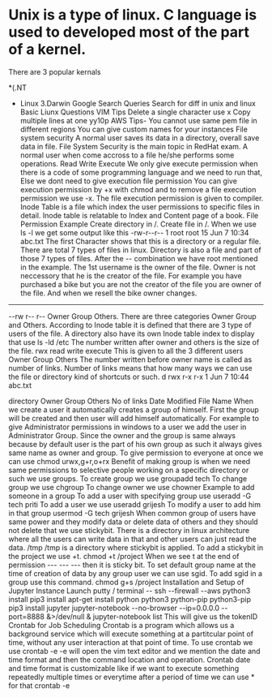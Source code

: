 # Unix is a type of linux. C language is used to developed most of the part of a kernel.

There are 3 popular kernals

*(.NT
* Linux
3.Darwin
Google Search Queries
Search for diff in unix and linux
Basic Liunx Questions
VIM Tips
Delete a single character use x
Copy multiple lines at one yy10p
AWS Tips-
You cannot use same pem file in different regions
You can give custom names for your instances
File system security
A normal user saves its data in a directory, overall save data in file.
File System Security is the main topic in RedHat exam.
A normal user when come accross to a file he/she performs some operations.
Read
Write
Execute
We only give execute permission when there is a code of some programming language and we need to run that, Else we dont need to give execution file permission
You can give execution permission by +x with chmod and to remove a file execution permission we use -x.
The file execution permission is given to compiler.
Inode Table is a file which index the user permissions to specific files in detail.
Inode table is relatable to Index and Content page of a book.
File Permission Example
Create directory in /.
Create file in /.
When we use ls -l we get some output like this
-rw-r--r-- 1 root root 15 Jun  7 10:34 abc.txt
The first Character shows that this is a directory or a regular file.
There are total 7 types of files in linux.
Directory is also a file and part of those 7 types of files.
After the -- combination we have root mentioned in the example.
The 1st username is the owner of the file.
Owner is not neccessory that he is the creator of the file.
For example you have purchased a bike but you are not the creator of the file you are owner of the file.
And when we resell the bike owner changes.
---- --- ---
--rw r-- r--
Owner Group Others.
There are three categories Owner Group and Others.
According to Inode table it is defined that there are 3 type of users of the file.
A directory also have its own Inode table index to display that use ls -ld /etc
The number written after owner and others is the size of the file.
rwx
read write execute
This is given to all the 3 different users
Owner Group Others
The number written before owner name is called as number of links.
Number of links means that how many ways we can use the file or directory kind of shortcuts or such.
d           rwx    r-x     r-x      1               Jun 7  10:44    abc.txt

directory   Owner  Group   Others   No of links     Date Modified   File Name
When we create a user it automatically creates a group of himself.
First the group will be created and then user will add himself automatically.
For example to give Administrator permissions in windows to a user we add the user in Administrator Group.
Since the owner and the group is same always because by default user is the part of his own group as such it always gives same name as owner and group.
To give permission to everyone at once we can use 
chmod urwx,g+r,o+rx
Benefit of making group is when we need same permissions to selective people working on a specific directory or such we use groups.
To create group we use groupadd tech
To change group we use chgroup
To change owner we use chowner
Example to add someone in a group
To add a user with specifying group use
useradd -G tech priti
To add a user we use
useradd grijesh
To modify a user to add him in that group
usermod -G tech grijesh
When common group of users have same power and they modify data or delete data of others and they should not delete that we use stickybit.
There is a directory in linux architecture where all the users can write data in that and other users can just read the data. /tmp
/tmp is a directory where stickybit is applied.
To add a stickybit in the project we use +t.
chmod +t /project
When we see t at the end of permission --- --- --- then it is sticky bit.
To set default group name at the time of creation of data by any group user we can use sgid.
To add sgid in a group use this command.
chmod g+s /project
Installation and Setup of Jupyter
Instance Launch
putty / terminal -- ssh --firewall --aws
python3 install pip3 install
apt-get install python python3 python-pip python3-pip
pip3 install jupyter
jupyter-notebook --no-browser --ip=0.0.0.0 --port=8888 &>/dev/null &
jupyter-notebook list
This will give us the tokenID
Crontab for Job Scheduling
Crontab is a program which allows us a background service which will execute something at a partitcular point of time, without any user interaction at that point of time.
To use crontab we use
crontab -e
-e will open the vim text editor and we mention the date and time format and then the command location and operation.
Crontab date and time format is customizable like if we want to execute something repeatedly multiple times or everytime after a period of time we can use * for that
crontab -e
